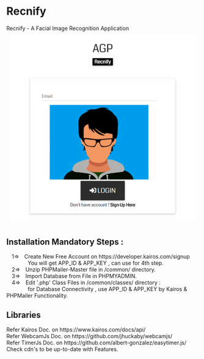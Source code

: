 # Recnify
Recnify - A Facial Image Recognition Application
![Main-Image](https://github.com/adi987123/Recnify/blob/master/images/git-main.jpg)
<h2>Installation Mandatory Steps :</h2>
&emsp;1=>&emsp;Create New Free Account on https://developer.kairos.com/signup<br>
&emsp;&emsp;&emsp;&emsp;You will get APP_ID & APP_KEY , can use for 4th step.<br>
&emsp;2=>&emsp;Unzip PHPMailer-Master file in /common/ directory.<br>
&emsp;3=>&emsp;Import Database from File in PHPMYADMIN.<br>
&emsp;4=>&emsp;Edit '.php' Class Files in /common/classes/ directory :<br>
&emsp;&emsp;&emsp;&emsp;for Database Connectivity , use APP_ID & APP_KEY by Kairos & PHPMailer Functionality.
<h2>Libraries</h2>
Refer Kairos Doc. on https://www.kairos.com/docs/api/<br>
Refer WebcamJs Doc. on https://github.com/jhuckaby/webcamjs/<br>
Refer TimerJs Doc. on https://github.com/albert-gonzalez/easytimer.js/<br>
Check cdn's to be up-to-date with Features.
